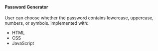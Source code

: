 #### Password Generator

User can choose whether the password contains lowercase, uppercase, numbers, or symbols. implemented with:

- HTML
- CSS
- JavaScript
